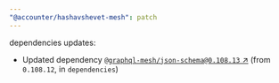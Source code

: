 ```yaml
---
"@accounter/hashavshevet-mesh": patch
---
```

dependencies updates:
  - Updated dependency [`@graphql-mesh/json-schema@0.108.13` ↗︎](https://www.npmjs.com/package/@graphql-mesh/json-schema/v/0.108.13) (from `0.108.12`, in `dependencies`)
